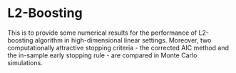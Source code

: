 # L2-Boosting
This is to provide some numerical results for the performance of L2-boosting algorithm in high-dimensional linear settings. Moreover, two computationally attractive stopping criteria - the corrected AIC method and the in-sample early stopping rule - are compared in Monte Carlo simulations.
